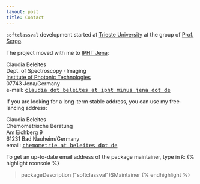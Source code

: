 ```yaml
---
layout: post
title: Contact
---
```


`softclassval` development started at [Trieste University](http://www.units.it) at the group of
[Prof. Sergo](http://www.valtersergo.it/).

The project moved with me to [IPHT Jena](www.ipht-jena.de):  
<div id="address">  
		  Claudia Beleites<br/>
		  Dept. of Spectroscopy &middot; Imaging<br/> 
		  <a href="http://www.ipht-jena.de">Institute of Photonic Technologies</a><br/>
		  07743 Jena/Germany<br/>
		  e-mail: <tt><a href="mailto:claudia dot beleites at ipht minus jena dot de">claudia dot beleites at ipht minus jena dot de</a></tt>
</div>


If you are looking for a long-term stable address, you can use my free-lancing address:
<div id="address">  
Claudia Beleites<br/>  
Chemometrische Beratung  <br/>
Am Eichberg 9  <br/>
61231 Bad Nauheim/Germany  <br/>
email:  <tt><a href="mailto:chemometrie at beleites dot de">chemometrie at beleites dot de</a></tt>
</div>

To get an up-to-date email address of the package maintainer, type in `R`:
{% highlight rconsole %}
> packageDescription ("softclassval")$Maintainer
{% endhighlight %}
